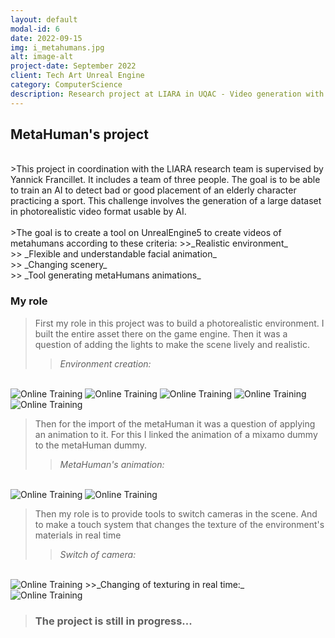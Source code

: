 ```yaml
---
layout: default
modal-id: 6
date: 2022-09-15
img: i_metahumans.jpg
alt: image-alt
project-date: September 2022
client: Tech Art Unreal Engine
category: ComputerScience
description: Research project at LIARA in UQAC - Video generation with Unreal Engine, MetaHuman, and Faceware.
---
```


## MetaHuman's project 
<br/>
>This project in coordination with the LIARA research team is supervised by Yannick Francillet. It includes a team of three people. The goal is to be able to train an AI to detect bad or good placement of an elderly character practicing a sport.
This challenge involves the generation of a large dataset in photorealistic video format usable by AI. 
<br/>
<br/>
>The goal is to create a tool on UnrealEngine5 to create videos of metahumans according to these criteria:
>>_Realistic environment_<br/>
>> _Flexible and understandable facial animation_<br/>
>> _Changing scenery_<br/>
>> _Tool generating metaHumans animations_<br/>

### My role
>First my role in this project was to build a photorealistic environment. I built the entire asset there on the game engine. Then it was a question of adding the lights to make the scene lively and realistic.<br/>
>>_Environment creation:_
<br/>
<img src = "{{ site.baseurl }}/img/portfolio/i_meta_step1.png " class = "img-responsive" alt = "Online Training">
<img src = "{{ site.baseurl }}/img/portfolio/i_meta_step2.png " class = "img-responsive" alt = "Online Training">
<img src = "{{ site.baseurl }}/img/portfolio/i_meta_step3.png " class = "img-responsive" alt = "Online Training">
<img src = "{{ site.baseurl }}/img/portfolio/i_meta_step4.png " class = "img-responsive" alt = "Online Training">
<img src = "{{ site.baseurl }}/img/portfolio/i_meta_step5.png " class = "img-responsive" alt = "Online Training">

>Then for the import of the metaHuman it was a question of applying an animation to it. For this I linked the animation of a mixamo dummy to the metaHuman dummy.<br/>
>>_MetaHuman's animation:_
<br/>
<img src = "{{ site.baseurl }}/img/portfolio/v_meta_step1.gif " class = "img-responsive" alt = "Online Training">
<img src = "{{ site.baseurl }}/img/portfolio/v_meta_step2.gif " class = "img-responsive" alt = "Online Training">

>Then my role is to provide tools to switch cameras in the scene. And to make a touch system that changes the texture of the environment's materials in real time<br/>
>>_Switch of camera:_
<br/>
<img src = "{{ site.baseurl }}/img/portfolio/v_meta_step3.gif " class = "img-responsive" alt = "Online Training">
>>_Changing of texturing in real time:_
<br/>
<img src = "{{ site.baseurl }}/img/portfolio/v_meta_step4.gif " class = "img-responsive" alt = "Online Training">

> ### The project is still in progress...

